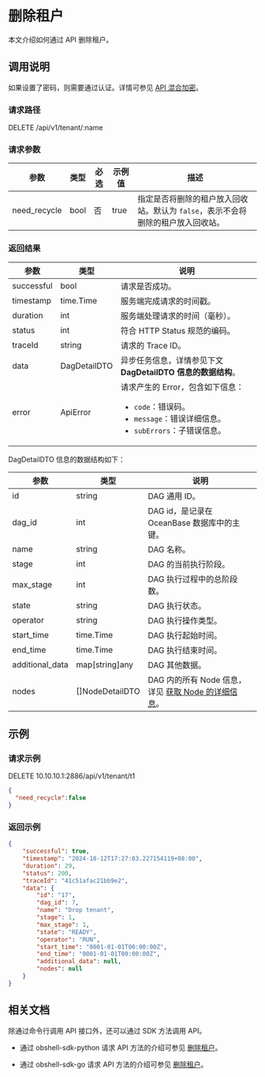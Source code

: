 # 删除租户

本文介绍如何通过 API 删除租户。

## 调用说明

如果设置了密码，则需要通过认证。详情可参见 [API 混合加密](../20.api-hybrid-encryption.md)。

### 请求路径

DELETE /api/v1/tenant/:name

### 请求参数

| 参数 | 类型 | 必选 | 示例值 | 描述 |
|------|-----|------|------|------|
| need_recycle | bool | 否 | true | 指定是否将删除的租户放入回收站。默认为 `false`，表示不会将删除的租户放入回收站。 |

### 返回结果

| 参数 | 类型 | 说明 |
|------|-------|-----|
| successful | bool | 请求是否成功。|
| timestamp | time.Time | 服务端完成请求的时间戳。|
| duration | int | 服务端处理请求的时间（毫秒）。|
| status | int | 符合 HTTP Status 规范的编码。|
| traceId | string | 请求的 Trace ID。|
| data | DagDetailDTO | 异步任务信息，详情参见下文 **DagDetailDTO 信息的数据结构**。 |
| error | ApiError | 请求产生的 Error，包含如下信息：<ul><li>`code`：错误码。</li><li>`message`：错误详细信息。</li><li>`subErrors`：子错误信息。</li></ul> |

DagDetailDTO 信息的数据结构如下：

| 参数 | 类型 | 说明 |
| --- | --- | --- |
| id | string | DAG 通用 ID。 |
| dag_id | int | DAG id，是记录在 OceanBase 数据库中的主键。 |
| name | string | DAG 名称。 |
| stage | int | DAG 的当前执行阶段。 |
| max_stage | int | DAG 执行过程中的总阶段数。 |
| state | string | DAG 执行状态。 |
| operator | string | DAG 执行操作类型。 |
| start_time | time.Time | DAG 执行起始时间。 |
| end_time | time.Time | DAG 执行结束时间。 |
| additional_data | map[string]any | DAG 其他数据。 |
| nodes | []NodeDetailDTO | DAG 内的所有 Node 信息，详见 [获取 Node 的详细信息](../1000.task-management/2100.get-node-detail.md)。 |

## 示例

### 请求示例

DELETE 10.10.10.1:2886/api/v1/tenant/t1

```json
{
  "need_recycle":false
}
```

### 返回示例

```json
{
    "successful": true,
    "timestamp": "2024-10-12T17:27:03.227154119+08:00",
    "duration": 29,
    "status": 200,
    "traceId": "41c51afac21bb9e2",
    "data": {
        "id": "17",
        "dag_id": 7,
        "name": "Drop tenant",
        "stage": 1,
        "max_stage": 1,
        "state": "READY",
        "operator": "RUN",
        "start_time": "0001-01-01T00:00:00Z",
        "end_time": "0001-01-01T00:00:00Z",
        "additional_data": null,
        "nodes": null
    }
}
```

## 相关文档

除通过命令行调用 API 接口外，还可以通过 SDK 方法调用 API。

* 通过 obshell-sdk-python 请求 API 方法的介绍可参见 [删除租户](../../500.obshell-sdk-reference/100.python/500.tenant-management/900.delete-tenant-of-python.md)。

* 通过 obshell-sdk-go 请求 API 方法的介绍可参见 [删除租户](../../500.obshell-sdk-reference/200.go/500.tenant-management/900.delete-tenant-of-go.md)。
